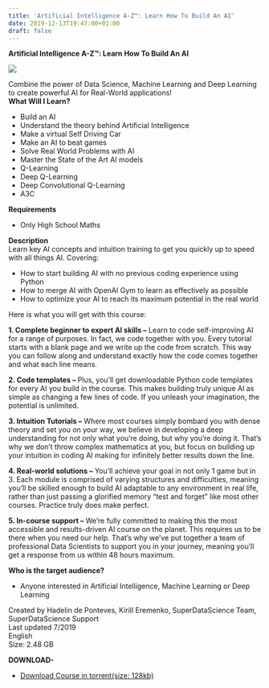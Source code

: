 ```yaml
---
title: 'Artificial Intelligence A-Z™: Learn How To Build An AI'
date: 2019-12-13T19:47:00+01:00
draft: false
---
```


**Artificial Intelligence A-Z™: Learn How To Build An AI**  

[![](https://1.bp.blogspot.com/-k0dm-kgXPfs/XfPb5DYvR6I/AAAAAAAAB8w/hAO8uETBjC8eZpRzwVRgfAKC-14zZT36ACNcBGAsYHQ/s640/1219332_bdd7.jpg)](https://1.bp.blogspot.com/-k0dm-kgXPfs/XfPb5DYvR6I/AAAAAAAAB8w/hAO8uETBjC8eZpRzwVRgfAKC-14zZT36ACNcBGAsYHQ/s1600/1219332_bdd7.jpg)

  
Combine the power of Data Science, Machine Learning and Deep Learning to create powerful AI for Real-World applications!  
**What Will I Learn?**  

*   Build an AI
*   Understand the theory behind Artificial Intelligence
*   Make a virtual Self Driving Car
*   Make an AI to beat games
*   Solve Real World Problems with AI
*   Master the State of the Art AI models
*   Q-Learning
*   Deep Q-Learning
*   Deep Convolutional Q-Learning
*   A3C

**Requirements**  

*   Only High School Maths

**Description**  
Learn key AI concepts and intuition training to get you quickly up to speed with all things AI. Covering:  

*   How to start building AI with no previous coding experience using Python
*   How to merge AI with OpenAI Gym to learn as effectively as possible
*   How to optimize your AI to reach its maximum potential in the real world

Here is what you will get with this course:  
  
**1\. Complete beginner to expert AI skills –** Learn to code self-improving AI for a range of purposes. In fact, we code together with you. Every tutorial starts with a blank page and we write up the code from scratch. This way you can follow along and understand exactly how the code comes together and what each line means.  
  
**2\. Code templates –** Plus, you’ll get downloadable Python code templates for every AI you build in the course. This makes building truly unique AI as simple as changing a few lines of code. If you unleash your imagination, the potential is unlimited.  
  
**3\. Intuition Tutorials –** Where most courses simply bombard you with dense theory and set you on your way, we believe in developing a deep understanding for not only what you’re doing, but why you’re doing it. That’s why we don’t throw complex mathematics at you, but focus on building up your intuition in coding AI making for infinitely better results down the line.  
  
**4\. Real-world solutions –** You’ll achieve your goal in not only 1 game but in 3. Each module is comprised of varying structures and difficulties, meaning you’ll be skilled enough to build AI adaptable to any environment in real life, rather than just passing a glorified memory “test and forget” like most other courses. Practice truly does make perfect.  
  
**5\. In-course support –** We’re fully committed to making this the most accessible and results-driven AI course on the planet. This requires us to be there when you need our help. That’s why we’ve put together a team of professional Data Scientists to support you in your journey, meaning you’ll get a response from us within 48 hours maximum.  
  
**Who is the target audience?**  

*   Anyone interested in Artificial Intelligence, Machine Learning or Deep Learning

Created by Hadelin de Ponteves, Kirill Eremenko, SuperDataScience Team, SuperDataScience Support  
Last updated 7/2019  
English  
Size: 2.48 GB  
  
**DOWNLOAD-**

*   [Download Course in torrent(size: 128kb)](http://gestyy.com/w6vzVd)